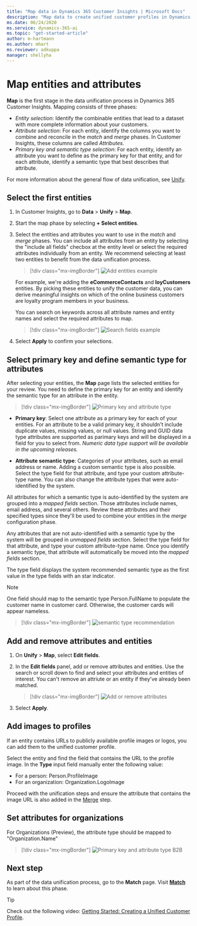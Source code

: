 ```yaml
---
title: "Map data in Dynamics 365 Customer Insights | Microsoft Docs"
description: "Map data to create unified customer profiles in Dynamics 365 Customer Insights."
ms.date: 06/24/2020
ms.service: dynamics-365-ai
ms.topic: "get-started-article"
author: m-hartmann
ms.author: mhart
ms.reviewer: adkuppa
manager: shellyha
---
```


# Map entities and attributes

**Map** is the first stage in the data unification process in Dynamics 365 Customer Insights. Mapping consists of three phases:

- *Entity selection*: Identify the combinable entities that lead to a dataset with more complete information about your customers.
- *Attribute selection*: For each entity, identify the columns you want to combine and reconcile in the *match* and *merge* phases. In Customer Insights, these columns are called *Attributes*.
- *Primary key and semantic type selection*: For each entity, identify an attribute you want to define as the primary key for that entity, and for each attribute, identify a semantic type that best describes that attribute.

For more information about the general flow of data unification, see [Unify](data-unification.md).

## Select the first entities

1. In Customer Insights, go to **Data** > **Unify** > **Map**.

2. Start the map phase by selecting **+ Select entities**.

3. Select the entities and attributes you want to use in the *match* and *merge* phases. You can include all attributes from an entity by selecting the "include all fields" checbox at the entity level or select the required attributes individually from an entity. We recommend selecting at least two entities to benefit from the data unification process.

   > [!div class="mx-imgBorder"]
   > ![Add entities example](media/data-manager-configure-map-add-entities-example.png "Add entities example")

   For example, we're adding the **eCommerceContacts** and **loyCustomers** entities. By picking these entities to unify the customer data, you can derive meaningful insights on which of the online business customers are loyalty program members in your business.
   
   You can search on keywords across all attribute names and entity names and select the required attributes to map.
   
     > [!div class="mx-imgBorder"]
   > ![Search fields example](media/data-manager-configure-map-search-fields-example.png "Search fields example")

4. Select **Apply** to confirm your selections.

## Select primary key and define semantic type for attributes

After selecting your entities, the **Map** page lists the selected entities for your review. You need to define the primary key for an entity and identify the semantic type for an attribute in the entity.

> [!div class="mx-imgBorder"]
> ![Primary key and attribute type](media/data-manager-configure-map-add-attributes.png "Primary key and attribute type")

- **Primary key**: Select one attribute as a primary key for each of your entities. For an attribute to be a valid primary key, it shouldn't include duplicate values, missing values, or null values. String and GUID data type attributes are supported as parimary keys and will be displayed in a field for you to select from. *Numeric data type support will be available in the upcoming releases.*

- **Attribute semantic type**: Categories of your attributes, such as email address or name. Adding a custom semantic type is also possible. Select the type field for that attribute, and type your custom attribute-type name. You can also change the attribute types that were auto-identified by the system.

All attributes for which a semantic type is auto-identified by the system are grouped into a *mapped fields* section. Those attributes include names, email address, and several others. Review these attributes and their specified types since they'll be used to combine your entities in the *merge* configuration phase.

Any attributes that are not auto-identified with a semantic type by the system will be grouped in *unmapped fields* section. Select the type field for that attribute, and type your custom attribute-type name. Once you identify a semantic type, that attribute will automatically be moved into the *mapped fields* section. 

The type field displays the system recommended semantic type as the first value in the type fields with an star indicator.

> [!NOTE]
> One field should map to the semantic type Person.FullName to populate the customer name in customer card. Otherwise, the customer cards will appear nameless. 

> [!div class="mx-imgBorder"]
> ![semantic type recommendation](media/data-manager-configure-map-semantic-type-recommendation.png "semantic type recommendation")

## Add and remove attributes and entities

1. On **Unify** > **Map**, select **Edit fields**.

2. In the **Edit fields** panel, add or remove attributes and entities. Use the search or scroll down to find and select your attributes and entities of interest. You can't remove an attriute or an entity if they've already been matched.

   > [!div class="mx-imgBorder"]
   > ![Add or remove attributes](media/configure-data-map-edit.png "Add or remove attributes")

3. Select **Apply**.

## Add images to profiles

If an entity contains URLs to publicly available profile images or logos, you can add them to the unified customer profile.

Select the entity and find the field that contains the URL to the profile image. In the **Type** input field manually enter the following value: 
- For a person: Person.ProfileImage
- For an organization: Organization.LogoImage

Proceed with the unification steps and ensure the attribute that contains the image URL is also added in the [Merge](merge-entities.md) step.

## Set attributes for organizations

For Organizations (Preview), the attribute type should be mapped to "Organization.Name"
> [!div class="mx-imgBorder"]
> ![Primary key and attribute type B2B](media/configure-data-map-edit-b2b.png "Primary key and attribute type B2B")

## Next step

As part of the data unification process, go to the **Match** page. Visit [**Match**](match-entities.md) to learn about this phase.

> [!TIP]
> Check out the following video: [Getting Started: Creating a Unified Customer Profile](https://youtu.be/oBfGEhucAxs).
